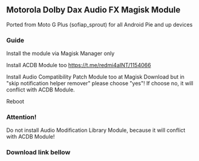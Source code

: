 ## Motorola Dolby Dax Audio FX Magisk Module

Ported from Moto G Plus (sofiap_sprout) for all Android Pie and up devices

### Guide
Install the module via Magisk Manager only

Install ACDB Module too
https://t.me/redmi4aINT/1154066

Install Audio Compatibility Patch Module too at Magisk Download
but in "skip notification helper remover" please choose "yes"! If choose no, it will conflict with ACDB Module.

Reboot

### Attention!
Do not install Audio Modification Library Module, because it will conflict with ACDB Module!

### Download link bellow

